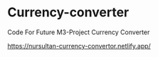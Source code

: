 # Currency-converter
Code For Future M3-Project Currency Converter

https://nursultan-currency-convertor.netlify.app/
